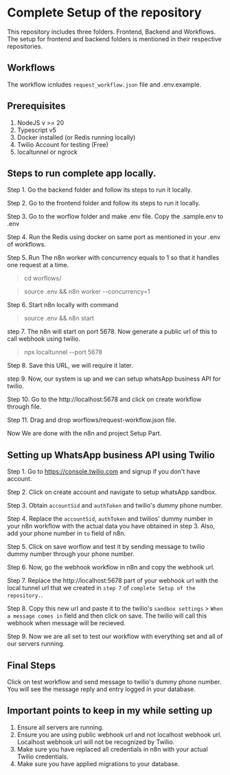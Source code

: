 # Complete Setup of the repository

This repository includes three folders. Frontend, Backend and Workflows. The setup for frontend and backend folders is mentioned in their respective repositories. 

## Workflows
The workflow icnludes `request_workflow.json` file and .env.example.

## Prerequisites
1. NodeJS v >= 20
2. Typescript v5
3. Docker installed (or Redis running locally)
4. Twilio Account for testing (Free)
5. localtunnel or ngrock

## Steps to run complete app locally.

Step 1. Go the backend folder and follow its steps to run it locally.

Step 2. Go to the frontend folder and follow its steps to run it locally.

Step 3. Go to the worflow folder and make .env file. Copy the .sample.env to .env

Step 4. Run the Redis using docker on same port as mentioned in your .env of workflows.

Step 5. Run The n8n worker with concurrency equals to 1 so that it handles one request at a time.

> cd worflows/ 

> source .env && n8n worker --concurrency=1

Step 6. Start n8n locally with command

> source .env && n8n start

step 7. The n8n will start on port 5678. Now generate a public url of this to call webhook using twilio.

> npx localtunnel --port 5678

Step 8. Save this URL, we will require it later.

step 9. Now, our system is up and we can setup whatsApp business API for twilio.

Step 10. Go to the http://localhost:5678 and click on create workflow through file.

Step 11. Drag and drop worflows/request-workflow.json file. 

Now We are done with the n8n and project Setup Part.

## Setting up WhatsApp business API using Twilio
Step 1. Go to https://console.twilio.com and signup if you don't have account.

Step 2. Click on create account and navigate to setup whatsApp sandbox.

Step 3. Obtain `accountSid` and `authToken` and twilio's dummy phone number.

Step 4. Replace the `accountSid`, `authToken` and twilios' dummy number in your n8n workflow with the actual data you have obtained in step 3. Also, add your phone number in `to` field of n8n.

Step 5. Click on save worflow and test it by sending message to twilio dummy number through your phone number.

Step 6. Now, go the webhook workflow in n8n and copy the webhook url.

Step 7. Replace the http://localhost:5678 part of your webhook url with the local tunnel url that we created in `step 7` of `complete Setup of the repository.`.

Step 8. Copy this new url and paste it to the twilio's `sandbox settings` > `When a message comes in` field and then click on save. The twilio will call this webhook when message will be recieved.

Step 9. Now we are all set to test our workflow with everything set and all of our servers running.

## Final Steps
Click on test workflow and send message to twilio's dummy phone number. You will see the message reply and entry logged in your database.


## Important points to keep in my while setting up
1. Ensure all servers are running.
2. Ensure you are using public webhook url and not localhost webhook url. Localhost webhook url will not be recognized by Twilio.
3. Make sure you have replaced all credentials in n8n with your actual Twilio credentials.
4. Make sure you have applied migrations to your database.



